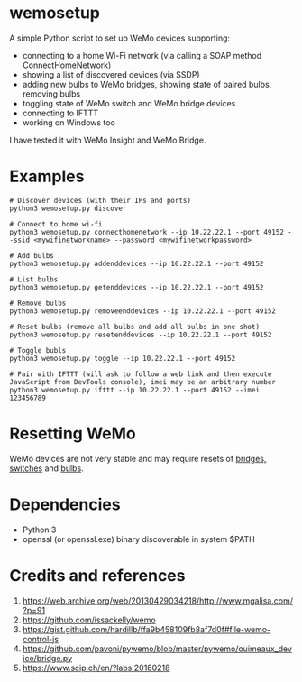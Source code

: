 # wemosetup
A simple Python script to set up WeMo devices supporting:
 - connecting to a home Wi-Fi network (via calling a SOAP method ConnectHomeNetwork)
 - showing a list of discovered devices (via SSDP)
 - adding new bulbs to WeMo bridges, showing state of paired bulbs, removing bulbs
 - toggling state of WeMo switch and WeMo bridge devices
 - connecting to IFTTT
 - working on Windows too

I have tested it with WeMo Insight and WeMo Bridge.

# Examples

```shell
# Discover devices (with their IPs and ports)
python3 wemosetup.py discover

# Connect to home wi-fi
python3 wemosetup.py connecthomenetwork --ip 10.22.22.1 --port 49152 --ssid <mywifinetworkname> --password <mywifinetworkpassword>

# Add bulbs
python3 wemosetup.py addenddevices --ip 10.22.22.1 --port 49152

# List bulbs
python3 wemosetup.py getenddevices --ip 10.22.22.1 --port 49152

# Remove bulbs
python3 wemosetup.py removeenddevices --ip 10.22.22.1 --port 49152

# Reset bulbs (remove all bulbs and add all bulbs in one shot)
python3 wemosetup.py resetenddevices --ip 10.22.22.1 --port 49152

# Toggle bubls
python3 wemosetup.py toggle --ip 10.22.22.1 --port 49152

# Pair with IFTTT (will ask to follow a web link and then execute JavaScript from DevTools console), imei may be an arbitrary number 
python3 wemosetup.py ifttt --ip 10.22.22.1 --port 49152 --imei 123456789
```

# Resetting WeMo
WeMo devices are not very stable and may require resets of [bridges, switches](http://community.wemo.com/t5/WEMO-Application/WeMo-Resetting-the-Easy-Way/td-p/5016) and [bulbs](https://support.smartthings.com/hc/en-us/articles/204259040-Belkin-WeMo-LED-Bulb-F7C033-).

# Dependencies
- Python 3
- openssl (or openssl.exe) binary discoverable in system $PATH

# Credits and references
1. https://web.archive.org/web/20130429034218/http://www.mgalisa.com/?p=91
2. https://github.com/issackelly/wemo
3. https://gist.github.com/hardillb/ffa9b458109fb8af7d0f#file-wemo-control-js
4. https://github.com/pavoni/pywemo/blob/master/pywemo/ouimeaux_device/bridge.py
5. https://www.scip.ch/en/?labs.20160218
